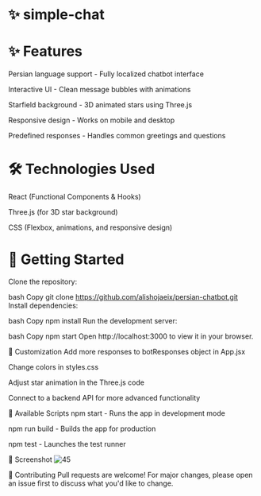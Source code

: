 #  ✨ simple-chat

# ✨ Features
Persian language support - Fully localized chatbot interface

Interactive UI - Clean message bubbles with animations

Starfield background - 3D animated stars using Three.js

Responsive design - Works on mobile and desktop

Predefined responses - Handles common greetings and questions

# 🛠 Technologies Used
React (Functional Components & Hooks)

Three.js (for 3D star background)

CSS (Flexbox, animations, and responsive design)

# 🚀 Getting Started
Clone the repository:

bash
Copy
git clone https://github.com/alishojaeix/persian-chatbot.git
Install dependencies:

bash
Copy
npm install
Run the development server:

bash
Copy
npm start
Open http://localhost:3000 to view it in your browser.

🎨 Customization
Add more responses to botResponses object in App.jsx

Change colors in styles.css

Adjust star animation in the Three.js code

Connect to a backend API for more advanced functionality

📝 Available Scripts
npm start - Runs the app in development mode

npm run build - Builds the app for production

npm test - Launches the test runner

📸 Screenshot
![45](https://github.com/user-attachments/assets/1d982abf-394c-444c-b838-65b2c1a68d29)


🤝 Contributing
Pull requests are welcome! For major changes, please open an issue first to discuss what you'd like to change.
